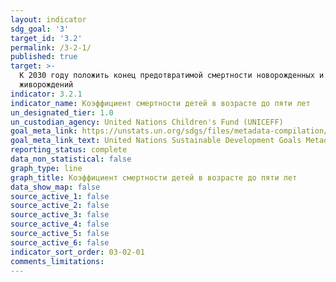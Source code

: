 ```yaml
---
layout: indicator
sdg_goal: '3'
target_id: '3.2'
permalink: /3-2-1/
published: true
target: >-
  К 2030 году положить конец предотвратимой смертности новорожденных и детей в возрасте до пяти лет, при этом все страны должны стремиться уменьшить неонатальную смертность до не более 12 случаев на 1000 живорождений, а смертность в возрасте до пяти лет до не более 25 случаев на 1000
  живорождений
indicator: 3.2.1
indicator_name: Коэффициент смертности детей в возрасте до пяти лет
un_designated_tier: 1.0
un_custodian_agency: United Nations Children's Fund (UNICEFF)
goal_meta_link: https://unstats.un.org/sdgs/files/metadata-compilation/Metadata-Goal-3.pdf 
goal_meta_link_text: United Nations Sustainable Development Goals Metadata (PDF 225 KB)
reporting_status: complete
data_non_statistical: false
graph_type: line
graph_title: Коэффициент смертности детей в возрасте до пяти лет
data_show_map: false
source_active_1: false
source_active_2: false
source_active_3: false
source_active_4: false
source_active_5: false
source_active_6: false
indicator_sort_order: 03-02-01
comments_limitations: 
---
```

